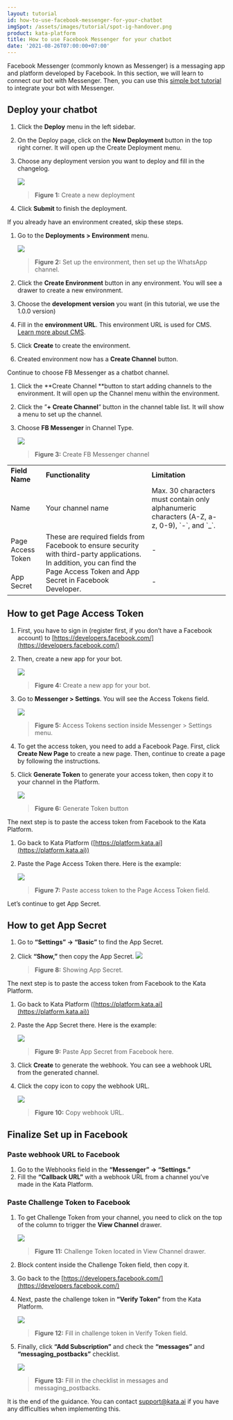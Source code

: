 ```yaml
---
layout: tutorial
id: how-to-use-facebook-messenger-for-your-chatbot
imgSpot: /assets/images/tutorial/spot-ig-handover.png
product: kata-platform
title: How to use Facebook Messenger for your chatbot
date: '2021-08-26T07:00:00+07:00'
---
```


Facebook Messenger (commonly known as Messenger) is a messaging app and platform developed by Facebook. In this section, we will learn to connect our bot with Messenger. Then, you can use this [simple bot tutorial](/kata-platform/documentation-content/start-your-first-chatbot) to integrate your bot with Messenger.

## Deploy your chatbot

1. Click the **Deploy** menu in the left sidebar.
2. On the Deploy page, click on the **New Deployment** button in the top right corner. It will open up the Create Deployment menu.
3. Choose any deployment version you want to deploy and fill in the changelog.

    ![](https://lh6.googleusercontent.com/pirqaBIBV5pgDCwlh0meA62oISQC-fpKylZtwIswegWd_H0WafUzhYAULwFgativywXNyx9Qyg-JcvqePHjl7Od-PJDrT5p1yDPD5O4jLIHD1ju7GGWFwbs6PuuEqnqyrCXgYsPc)

    > **Figure 1:** Create a new deployment

4. Click **Submit** to finish the deployment.

If you already have an environment created, skip these steps.

1.  Go to the **Deployments > Environment** menu.

    ![](https://lh6.googleusercontent.com/JRstpsCUtzt-fUbkVMmq84_XssMVqirY0B6b3ibh5oUdlHRkKsm5PFDp_-33unRrJhAbqi3_tQXXlSVo_Y9odjh5i2_xc51paF2qjVD3A7bUMxSIHXGPyfqNtmPHw2NeEY7GBR62)

    > **Figure 2:** Set up the environment, then set up the WhatsApp channel.

2.  Click the **Create Environment** button in any environment. You will see a drawer to create a new environment.
3.  Choose the **development version** you want (in this tutorial, we use the 1.0.0 version)
4.  Fill in the **environment URL**. This environment URL is used for CMS.[ Learn more about CMS](https://docs.kata.ai/cms-studio/about/').
5.  Click **Create** to create the environment.
6.  Created environment now has a **Create Channel** button.

Continue to choose FB Messenger as a chatbot channel.

1. Click the **Create Channel **button to start adding channels to the environment. It will open up the Channel menu within the environment.
2. Click the ”**+ Create Channel**” button in the channel table list. It will show a menu to set up the channel.
3. Choose **FB Messenger** in Channel Type.

    ![](https://lh3.googleusercontent.com/td1ymVbCSIVL4SgD8jWViUQ9tACf_e93zqR047EbaHhOjxu29w473bZ1C9CVtvbdxfGrlAQQY7xOVh63EwX3KMTPLnpcHjeYALpFwB2baBEh09g-N-RMbaUvb-l4qJxSaRlmHkP9)

    > **Figure 3:** Create FB Messenger channel

<table>
  <tr>
   <td>
    <strong>Field Name</strong>
   </td>
   <td>
    <strong>Functionality</strong>
   </td>
   <td>
    <strong>Limitation</strong>
   </td>
  </tr>
  <tr>
   <td>
    Name
   </td>
   <td>
    Your channel name
   </td>
   <td>
    Max. 30 characters must contain only alphanumeric characters (A-Z, a-z, 0-9), `-`, and `_`.
   </td>
  </tr>
  <tr>
   <td>
    Page Access Token
   </td>
   <td rowspan="2" >
    These are required fields from Facebook to ensure security with third-party applications. In addition, you can find the Page Access Token and App Secret in Facebook Developer.
   </td>
   <td>
    -
   </td>
  </tr>
  <tr>
   <td>
    App Secret
   </td>
   <td>
    -
   </td>
  </tr>
</table>

## How to get Page Access Token

1.  First, you have to sign in (register first, if you don’t have a Facebook account) to [https://developers.facebook.com/](https://developers.facebook.com/)
2.  Then, create a new app for your bot.

    ![](https://lh5.googleusercontent.com/BGmz6EAY4qfVL7UVC3eno0bzkKceAn1K4gXLJReovNL78LFyVK3a6lDj39m4kSmFhE97NkqrpZa3bNvCU3ohsfRC7RkpbRUCNnNFWu5F_DOyFa9eeMSDoQYu7rRvEIExF2j0R6x2)

    > **Figure 4:** Create a new app for your bot.

3.  Go to **Messenger > Settings**. You will see the Access Tokens field.

    ![](https://lh5.googleusercontent.com/1VcPoy4NknoTEERYPFP9x71gSO_Y7HNYCkzrFhME2WD03f278-NKQzTJK0bBiSXHZqM0Mkl06s5c_6yPRu8AxMaCNX7Xbi6cWhTZZuFEqgaUfWKsVn4l6hpE57LhjHkntRYtWqdf)

    > **Figure 5:** Access Tokens section inside Messenger > Settings menu.

4.  To get the access token, you need to add a Facebook Page. First, click **Create New Page** to create a new page. Then, continue to create a page by following the instructions.
5.  Click **Generate Token** to generate your access token, then copy it to your channel in the Platform.

    ![](https://lh5.googleusercontent.com/lNW3CBq_NqxTGs_4CJeOlis_ODDp7is5IO0UWBeFz7tUegk4RERynBmJh8pGuDd4E06mIiZhK0ISXyuMN0rKMB0on9s73r93JkFaYRNUzASkrQRA7GVpTLSmQTkM0LTKSVIhIt23)

    > **Figure 6:** Generate Token button

The next step is to paste the access token from Facebook to the Kata Platform.

1.  Go back to Kata Platform ([https://platform.kata.ai](https://platform.kata.ai))
2.  Paste the Page Access Token there. Here is the example:

    ![](https://lh3.googleusercontent.com/o-6x8m6t0J0p_4MJeJtl7B_ezDVtZ6CU55DZFuLTDrFUCIAdb0k2qNH0uoD0x-mgcWI2n0lXEwzuMGSnmsxKKm2KfsOSHilkcZA8XUF63nfn_yCgsKnDx3-JXedrxBXUj4pEXzlb)

    > **Figure 7:** Paste access token to the Page Access Token field.

Let’s continue to get App Secret.

## How to get App Secret

1. Go to **“Settings” → “Basic”** to find the App Secret.
2. Click **“Show,”** then copy the App Secret.
   ![](https://lh5.googleusercontent.com/wt10fIEZUBmFLKRsg5tGnDJaN8ssn3qKLNHElSZnLUFCIBiEBm9cVJdncdR3XuJ0ndnI8yKZZPWPblMaIMiRWUo0LNdHnqMvZxinVNFkjlowQ5vEEIkkLC0zzuRBE-L5BvL_zpWy)

    > **Figure 8:** Showing App Secret.

The next step is to paste the access token from Facebook to the Kata Platform.

1.  Go back to Kata Platform ([https://platform.kata.ai](https://platform.kata.ai))
2.  Paste the App Secret there. Here is the example:

    ![](https://lh5.googleusercontent.com/71FJSORECUYLLiVG2U0xD1JIT_OUfNfQfRdI971uSIsWQbK2RbdMWTRylPtRsLJxBUluvCUqbuNHKHgCSqk26ENDy2TWaVx8FxcHf9TX3VGZCK_CVMNAnOqcs5Vc2gOrFHefzGit)

    > **Figure 9:** Paste App Secret from Facebook here.

3.  Click **Create** to generate the webhook. You can see a webhook URL from the generated channel.
4.  Click the copy icon to copy the webhook URL.

    ![](https://lh6.googleusercontent.com/FKeuK2vrCDJKPFmz9G-tWSYMB9oBO66FC4sTj_-o7VRxmzG5yKjHIGKYc_6i08Dqrt-R5JloTVOh8EqALIP3VV6CJdDSsCPHud4JUiDaCSHEZANVGpJ-3QyKADQZpaeAzkzxshfx)

    > **Figure 10:** Copy webhook URL.

## Finalize Set up in Facebook

### Paste webhook URL to Facebook

1. Go to the Webhooks field in the **“Messenger” → “Settings.”**
2. Fill the **“Callback URL”** with a webhook URL from a channel you’ve made in the Kata Platform.

### Paste Challenge Token to Facebook

1. To get Challenge Token from your channel, you need to click on the top of the column to trigger the **View Channel** drawer.

    ![](https://lh5.googleusercontent.com/KLqklBmww0wUto-TFDOqliGafescDeaH5-k_vVW9rvlDOgdQGpzuZi-suSUP5bMU7_5hAiwghJrU6IuLxrCs12eAa0tVz11_UR6FoXnQ-G2kPhwQN6F2ePYFhi_u1axtLd9_WVgs)

    > **Figure 11:** Challenge Token located in View Channel drawer.

2. Block content inside the Challenge Token field, then copy it.
3. Go back to the [https://developers.facebook.com/](https://developers.facebook.com/)

4. Next, paste the challenge token in **“Verify Token”** from the Kata Platform.

    ![](https://lh4.googleusercontent.com/_jGjTFmSis0d-3EaRt1tlujc497JPNhsnZ1u0TH1arYNYH_de-NcmrhRNOXD0VUY9J-RQxMy23bgOhPfjR1KdDpCpY8m0DPwGnr4sPaUoKdgNBJgiwD1phrFXD42YOMpbv8OyZtc)

    > **Figure 12:** Fill in challenge token in Verify Token field.

5. Finally, click **“Add Subscription”** and check the **“messages”** and **“messaging_postbacks”** checklist.

    ![](https://lh3.googleusercontent.com/gnofrwknfi19LW7QUtlQte5PYRd641Us6dbT2JzaxFK94kAV6brBDIBbV3uGR52T8sTFBW3hyDlUuvfqcCmZmHifNQ8cKXe-yEgLU4KB5VSyh-5EoNNmz8Yw9oidaoIYl2jcL8sq)

    > **Figure 13:** Fill in the checklist in messages and messaging_postbacks.

It is the end of the guidance. You can contact [support@kata.ai](mailto:support@kata.ai) if you have any difficulties when implementing this.
